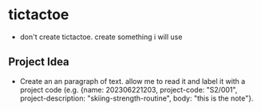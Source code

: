 # tictactoe

- don't create tictactoe. create something i will use 

## Project Idea

- Create an an paragraph of text. allow me to read it and label it with a project code (e.g. {name: 202306221203, project-code: "S2/001", project-description: "skiing-strength-routine", body: "this is the note"}.


